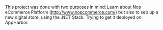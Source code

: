 This project was done with two purposes in mind: Learn about Nop eCommerce Platform (http://www.nopcommerce.com/) 
but also to sep up a new digital store, using the .NET Stack. Trying to get it deployed on AppHarbor.
